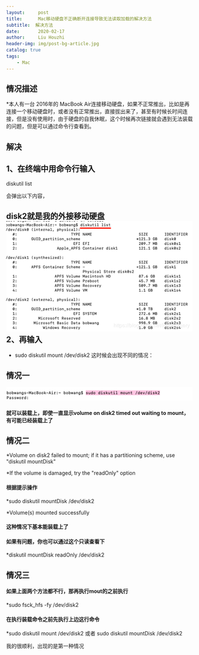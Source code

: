```yaml
---
layout:     post
title:      Mac移动硬盘不正确断开连接导致无法读取加载的解决方法
subtitle:  解决方法
date:       2020-02-17
author:     Liu Houzhi
header-img: img/post-bg-article.jpg
catalog: true
tags:
    - Mac
---
```


## 情况描述


*本人有一台 2016年的 MacBook Air连接移动硬盘，如果不正常推出，比如是再连接一个移动硬盘时，或者没有正常推出，直接拔出来了，甚至有时候长时间连接，但是没有使用时，由于硬盘的自我休眠，这个时候再次链接就会遇到无法装载的问题，但是可以通过命令行查看到。
## 解决

1、在终端中用命令行输入
----------------------------
diskutil list

会弹出以下内容，

disk2就是我的外接移动硬盘
![图片1](https://github.com/liuhouzhi/liuhouzhi.github.io/blob/master/img/MAC%20p1-1.png)
2、再输入
----------------------------
* sudo diskutil mount /dev/disk2
这时候会出现不同的情况：


情况一
----------------------------
![图片2](https://github.com/liuhouzhi/liuhouzhi.github.io/blob/master/img/MAC%20p1-2.png)
#### 就可以装载上，即使一直显示volume on disk2 timed out waiting to mount，有可能已经装载上了


情况二
----------------------------
*Volume on disk2 failed to mount; if it has a partitioning scheme, use "diskutil mountDisk"

*If the volume is damaged, try the "readOnly" option
#### 根据提示操作

*sudo diskutil mountDisk /dev/disk2

*Volume(s) mounted successfully
#### 这种情况下基本能装载上了

#### 如果有问题，你也可以通过这个只读查看下
*diskutil mountDisk readOnly /dev/disk2


情况三
----------------------------

#### 如果上面两个方法都不行，那再执行mout的之前执行
*sudo fsck_hfs -fy /dev/disk2

#### 在执行装载命令之前先执行上边这行命令
*sudo diskutil mount /dev/disk2 或者  sudo diskutil mountDisk /dev/disk2

我的很顺利，出现的是第一种情况


